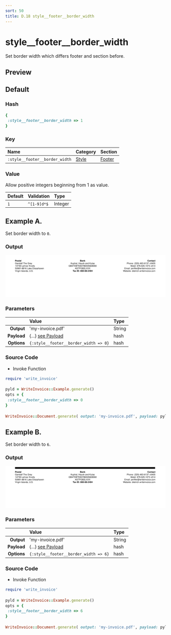 ```yaml
---
sort: 50
title: D.18 style__footer__border_width
---
```

# style__footer__border_width

Set border width which differs footer and section before.


## Preview

<div >
    <canvas id='canvas' search=':style__footer__border_width' palette='option_detail'></canvas>
</div>
<script src="../assets/js/marker.js"></script>  

 
## Default

### Hash

```ruby
{
 :style__footer__border_width => 1
} 
```

### Key

| **Name** | **Category** | **Section** |
| :--- | :--- | :--- |
| ```:style__footer__border_width``` |  [Style](./#style) | [Footer](/sections/footer) |

### Value

Allow positive integers beginning from 1 as value.

| **Default**| **Validation**| **Type** |
| :--- | :--- | :--- |
| ```1``` | ```^[1-9]d*$``` | Integer |

## Example A.

Set border width to `0`.

### Output

<img src="../assets/images/options/style__footer__border_width--a.png">



### Parameters

| | **Value** | **Type** |
|------:|:------|:------|
| **Output** | 'my-invoice.pdf' | String |
| **Payload** | {...} [see Payload](../payload) | hash |
| **Options** | ```{:style__footer__border_width => 0}``` | hash |


### Source Code

* Invoke Function

```ruby
require 'write_invoice'
 
pyld = WriteInvoice::Example.generate()
opts = {
 :style__footer__border_width => 0
}
 
WriteInvoice::Document.generate( output: 'my-invoice.pdf', payload: pyld, options: opts )

```

## Example B.

Set border width to `6`.

### Output

<img src="../assets/images/options/style__footer__border_width--b.png">



### Parameters

| | **Value** | **Type** |
|------:|:------|:------|
| **Output** | 'my-invoice.pdf' | String |
| **Payload** | {...} [see Payload](../payload) | hash |
| **Options** | ```{:style__footer__border_width => 6}``` | hash |


### Source Code

* Invoke Function

```ruby
require 'write_invoice'
 
pyld = WriteInvoice::Example.generate()
opts = {
 :style__footer__border_width => 6
}
 
WriteInvoice::Document.generate( output: 'my-invoice.pdf', payload: pyld, options: opts )

```

